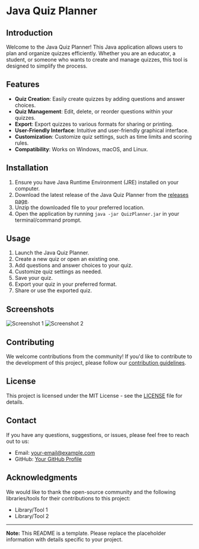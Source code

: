 # Java Quiz Planner

## Introduction

Welcome to the Java Quiz Planner! This Java application allows users to plan and organize quizzes efficiently. Whether you are an educator, a student, or someone who wants to create and manage quizzes, this tool is designed to simplify the process.

## Features

- **Quiz Creation**: Easily create quizzes by adding questions and answer choices.
- **Quiz Management**: Edit, delete, or reorder questions within your quizzes.
- **Export**: Export quizzes to various formats for sharing or printing.
- **User-Friendly Interface**: Intuitive and user-friendly graphical interface.
- **Customization**: Customize quiz settings, such as time limits and scoring rules.
- **Compatibility**: Works on Windows, macOS, and Linux.

## Installation

1. Ensure you have Java Runtime Environment (JRE) installed on your computer.
2. Download the latest release of the Java Quiz Planner from the [releases page](https://github.com/your-username/your-repo/releases).
3. Unzip the downloaded file to your preferred location.
4. Open the application by running `java -jar QuizPlanner.jar` in your terminal/command prompt.

## Usage

1. Launch the Java Quiz Planner.
2. Create a new quiz or open an existing one.
3. Add questions and answer choices to your quiz.
4. Customize quiz settings as needed.
5. Save your quiz.
6. Export your quiz in your preferred format.
7. Share or use the exported quiz.

## Screenshots

![Screenshot 1](screenshots/screenshot1.png)
![Screenshot 2](screenshots/screenshot2.png)

## Contributing

We welcome contributions from the community! If you'd like to contribute to the development of this project, please follow our [contribution guidelines](CONTRIBUTING.md).

## License

This project is licensed under the MIT License - see the [LICENSE](LICENSE) file for details.

## Contact

If you have any questions, suggestions, or issues, please feel free to reach out to us:

- Email: your-email@example.com
- GitHub: [Your GitHub Profile](https://github.com/your-username)

## Acknowledgments

We would like to thank the open-source community and the following libraries/tools for their contributions to this project:

- Library/Tool 1
- Library/Tool 2

---

**Note:** This README is a template. Please replace the placeholder information with details specific to your project.
